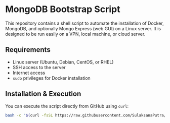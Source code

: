 # MongoDB Bootstrap Script

This repository contains a shell script to automate the installation of Docker, MongoDB, and optionally Mongo Express (web GUI) on a Linux server. It is designed to be run easily on a VPN, local machine, or cloud server.

## Requirements

- Linux server (Ubuntu, Debian, CentOS, or RHEL)
- SSH access to the server
- Internet access
- `sudo` privileges for Docker installation

## Installation & Execution

You can execute the script directly from GitHub using `curl`:

```bash
bash -c "$(curl -fsSL https://raw.githubusercontent.com/SulaksanaPutra/scripts/main/database/mongo/bootstrap/install_mongodb.sh)"
